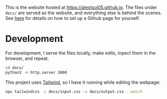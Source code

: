 This is the website hosted at https://alextsui05.github.io.
The files under `docs/` are served as the website, and everything else is behind the scenes.
See [here](https://docs.github.com/en/pages/getting-started-with-github-pages/creating-a-github-pages-site) for details on how to set up a Github page for yourself.

# Development

For development, I serve the files locally, make edits, inpect them in the browser, and repeat:

```sh
cd docs/
python3 -m http.server 3000
```

This project uses [Tailwind](https://tailwindcss.com/docs/installation), so I have it running while editing the webpage:

```sh
npx tailwindcss -i docs/input.css -o docs/output.css --watch
```
